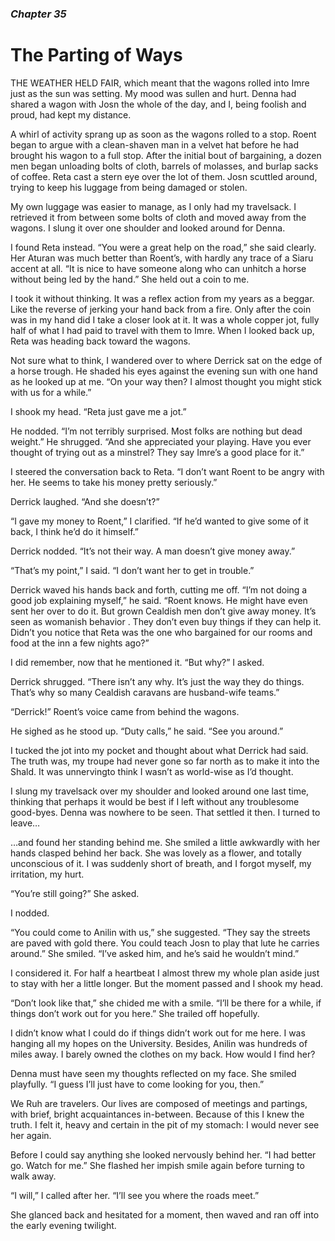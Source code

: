 ### *Chapter 35* 

# The Parting of Ways

THE WEATHER HELD FAIR, which meant that the wagons rolled into Imre just as the sun was setting. My mood was sullen and hurt. Denna had shared a wagon with Josn the whole of the day, and I, being foolish and proud, had kept my distance.

A whirl of activity sprang up as soon as the wagons rolled to a stop. Roent began to argue with a clean-shaven man in a velvet hat before he had brought his wagon to a full stop. After the initial bout of bargaining, a dozen men began unloading bolts of cloth, barrels of molasses, and burlap sacks of coffee. Reta cast a stern eye over the lot of them. Josn scuttled around, trying to keep his luggage from being damaged or stolen.

My own luggage was easier to manage, as I only had my travelsack. I retrieved it from between some bolts of cloth and moved away from the wagons. I slung it over one shoulder and looked around for Denna.

I found Reta instead. “You were a great help on the road,” she said clearly. Her Aturan was much better than Roent’s, with hardly any trace of a Siaru accent at all. “It is nice to have someone along who can unhitch a horse without being led by the hand.” She held out a coin to me.

I took it without thinking. It was a reflex action from my years as a beggar. Like the reverse of jerking your hand back from a fire. Only after the coin was in my hand did I take a closer look at it. It was a whole copper jot, fully half of what I had paid to travel with them to Imre. When I looked back up, Reta was heading back toward the wagons.

Not sure what to think, I wandered over to where Derrick sat on the edge of a horse trough. He shaded his eyes against the evening sun with one hand as he looked up at me. “On your way then? I almost thought you might stick with us for a while.”

I shook my head. “Reta just gave me a jot.”

He nodded. “I’m not terribly surprised. Most folks are nothing but dead weight.” He shrugged. “And she appreciated your playing. Have you ever thought of trying out as a minstrel? They say Imre’s a good place for it.”

I steered the conversation back to Reta. “I don’t want Roent to be angry with her. He seems to take his money pretty seriously.”

Derrick laughed. “And she doesn’t?”

“I gave my money to Roent,” I clarified. “If he’d wanted to give some of it back, I think he’d do it himself.”

Derrick nodded. “It’s not their way. A man doesn’t give money away.”

“That’s my point,” I said. “I don’t want her to get in trouble.”

Derrick waved his hands back and forth, cutting me off. “I’m not doing a good job explaining myself,” he said. “Roent knows. He might have even sent her over to do it. But grown Cealdish men don’t give away money. It’s seen as womanish behavior . They don’t even buy things if they can help it. Didn’t you notice that Reta was the one who bargained for our rooms and food at the inn a few nights ago?”

I did remember, now that he mentioned it. “But why?” I asked.

Derrick shrugged. “There isn’t any why. It’s just the way they do things. That’s why so many Cealdish caravans are husband-wife teams.”

“Derrick!” Roent’s voice came from behind the wagons.

He sighed as he stood up. “Duty calls,” he said. “See you around.”

I tucked the jot into my pocket and thought about what Derrick had said. The truth was, my troupe had never gone so far north as to make it into the Shald. It was unnervingto think I wasn’t as world-wise as I’d thought.

I slung my travelsack over my shoulder and looked around one last time, thinking that perhaps it would be best if I left without any troublesome good-byes. Denna was nowhere to be seen. That settled it then. I turned to leave…

…and found her standing behind me. She smiled a little awkwardly with her hands clasped behind her back. She was lovely as a flower, and totally unconscious of it. I was suddenly short of breath, and I forgot myself, my irritation, my hurt.

“You’re still going?” She asked.

I nodded.

“You could come to Anilin with us,” she suggested. “They say the streets are paved with gold there. You could teach Josn to play that lute he carries around.” She smiled. “I’ve asked him, and he’s said he wouldn’t mind.”

I considered it. For half a heartbeat I almost threw my whole plan aside just to stay with her a little longer. But the moment passed and I shook my head.

“Don’t look like that,” she chided me with a smile. “I’ll be there for a while, if things don’t work out for you here.” She trailed off hopefully.

I didn’t know what I could do if things didn’t work out for me here. I was hanging all my hopes on the University. Besides, Anilin was hundreds of miles away. I barely owned the clothes on my back. How would I find her?

Denna must have seen my thoughts reflected on my face. She smiled playfully. “I guess I’ll just have to come looking for you, then.”

We Ruh are travelers. Our lives are composed of meetings and partings, with brief, bright acquaintances in-between. Because of this I knew the truth. I felt it, heavy and certain in the pit of my stomach: I would never see her again.

Before I could say anything she looked nervously behind her. “I had better go. Watch for me.” She flashed her impish smile again before turning to walk away.

“I will,” I called after her. “I’ll see you where the roads meet.”

She glanced back and hesitated for a moment, then waved and ran off into the early evening twilight.
